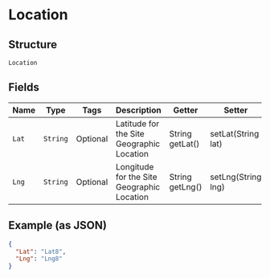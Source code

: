 
# Location

## Structure

`Location`

## Fields

| Name | Type | Tags | Description | Getter | Setter |
|  --- | --- | --- | --- | --- | --- |
| `Lat` | `String` | Optional | Latitude for the Site Geographic Location | String getLat() | setLat(String lat) |
| `Lng` | `String` | Optional | Longitude for the Site Geographic Location | String getLng() | setLng(String lng) |

## Example (as JSON)

```json
{
  "Lat": "Lat8",
  "Lng": "Lng8"
}
```

